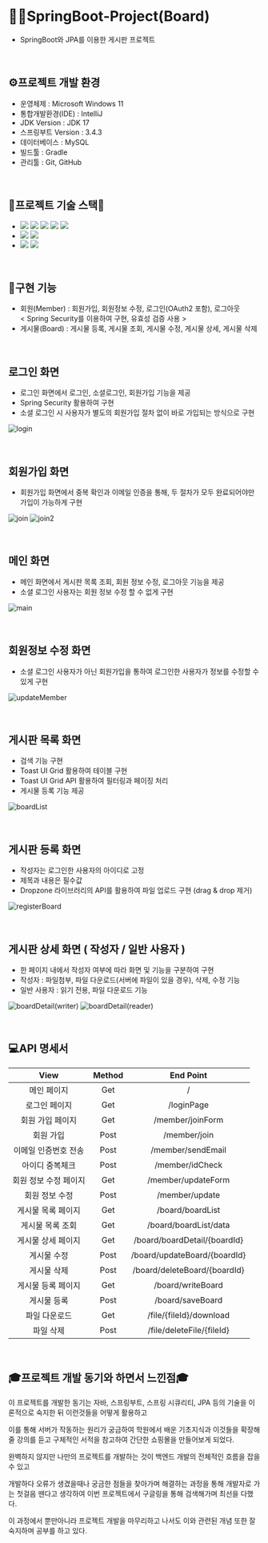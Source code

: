 # 💁‍♂️SpringBoot-Project(Board)
- SpringBoot와 JPA를 이용한 게시판 프로젝트

<br>



## ⚙프로젝트 개발 환경
- 운영체제 : Microsoft Windows 11
- 통합개발환경(IDE) : IntelliJ
- JDK Version : JDK 17
- 스프링부트 Version : 3.4.3
- 데이터베이스 : MySQL
- 빌드툴 : Gradle
- 관리툴 : Git, GitHub

<br>

## 📗프로젝트 기술 스택📗
- <img src="https://img.shields.io/badge/HTML5-E34F26?style=for-the-badge&logo=html5&logoColor=white" /> <img src="https://img.shields.io/badge/CSS3-1572B6?style=for-the-badge&logo=css3&logoColor=white" /> <img src="https://img.shields.io/badge/JS-F7DF1E?style=for-the-badge&logo=JavaScript&logoColor=white" /> <img src="https://img.shields.io/badge/Bootstrap-7952B3?style=for-the-badge&logo=Bootstrap&logoColor=white" /> <img src="https://img.shields.io/badge/Thymeleaf-005F0F?style=for-the-badge&logo=Thymeleaf&logoColor=white" />
- <img src="https://img.shields.io/badge/Spring Boot-6DB33F?style=for-the-badge&logo=SpringBoot&logoColor=white" /> <img src="https://img.shields.io/badge/Spring Security-6DB33F?style=for-the-badge&logo=SpringSecurity&logoColor=white" />
- <img src="https://img.shields.io/badge/Hibernate-59666C?style=for-the-badge&logo=Hibernate&logoColor=white" /> <img src="https://img.shields.io/badge/MySQL-4479A1?style=for-the-badge&logo=MySQL&logoColor=white" />

<br>

## 🔧구현 기능
- 회원(Member) : 회원가입, 회원정보 수정, 로그인(OAuth2 포함), 로그아웃 
<br>     < Spring Security를 이용하여 구현, 유효성 검증 사용 >
- 게시물(Board) : 게시물 등록, 게시물 조회, 게시물 수정, 게시물 상세, 게시물 삭제
<br>    

## 로그인 화면

* 로그인 화면에서 로그인, 소셜로그인, 회원가입 기능을 제공
* Spring Security 활용하여 구현
* 소셜 로그인 시 사용자가 별도의 회원가입 절차 없이 바로 가입되는 방식으로 구현

![login](https://github.com/user-attachments/assets/a367552c-7fce-48ef-bd71-2e2be0eed560)

<br>


## 회원가입 화면

* 회원가입 화면에서 중복 확인과 이메일 인증을 통해, 두 절차가 모두 완료되어야만 가입이 가능하게 구현

![join](https://github.com/user-attachments/assets/a761087d-6ab9-40a4-9169-ae68b36d5cb8)
![join2](https://github.com/user-attachments/assets/8c56b287-078f-45db-a3ca-1756df49682a)

<br>


## 메인 화면

* 메인 화면에서 게시판 목록 조회, 회원 정보 수정, 로그아웃 기능을 제공
* 소셜 로그인 사용자는 회원 정보 수정 할 수 없게 구현

![main](https://github.com/user-attachments/assets/a17c044d-14ac-4efd-be23-512b50e7b4af)

<br>



## 회원정보 수정 화면

* 소셜 로그인 사용자가 아닌 회원가입을 통하여 로그인한 사용자가 정보를 수정할 수 있게 구현

![updateMember](https://github.com/user-attachments/assets/adb4000f-0312-4808-bd12-0ec5553430ed)

<br>


## 게시판 목록 화면

* 검색 기능 구현
* Toast UI Grid 활용하여 테이블 구현
* Toast UI Grid API 활용하여 필터링과 페이징 처리
* 게시물 등록 기능 제공

![boardList](https://github.com/user-attachments/assets/07f8877f-1fa6-4cc9-a8ed-4832c1d67594)

<br>

## 게시판 등록 화면

* 작성자는 로그인한 사용자의 아이디로 고정
* 제목과 내용은 필수값
* Dropzone 라이브러리의 API를 활용하여 파일 업로드 구현 (drag & drop 제거)
  
![registerBoard](https://github.com/user-attachments/assets/91490f48-b1a2-4791-a8d7-cfcb6e6e6765)

<br>

## 게시판 상세 화면 ( 작성자 / 일반 사용자 )

* 한 페이지 내에서 작성자 여부에 따라 화면 및 기능을 구분하여 구현
* 작성자 : 파일첨부, 파일 다운로드(서버에 파일이 있을 경우), 삭제, 수정 기능
* 일반 사용자 : 읽기 전용, 파일 다운로드 기능

![boardDetail(writer)](https://github.com/user-attachments/assets/1b02b6c7-d661-40c7-a87a-1aef2abf1d33)
![boardDetail(reader)](https://github.com/user-attachments/assets/5e3488b7-bdd8-43a0-a7af-01880160edd8)

<br>



## 💻API 명세서
|View|Method|End Point|
|:----:|:----:|:----:|
|메인 페이지|Get|/|
|로그인 페이지|Get|/loginPage|
|회원 가입 페이지|Get|/member/joinForm|
|회원 가입|Post|/member/join|
|이메일 인증번호 전송|Post|/member/sendEmail|
|아이디 중복체크|Post|/member/idCheck|
|회원 정보 수정 페이지|Get|/member/updateForm|
|회원 정보 수정|Post|/member/update|
|게시물 목록 페이지|Get|/board/boardList|
|게시물 목록 조회|Get|/board/boardList/data|
|게시물 상세 페이지|Get|/board/boardDetail/{boardId}|
|게시물 수정|Post|/board/updateBoard/{boardId}|
|게시물 삭제|Post|/board/deleteBoard/{boardId}|
|게시물 등록 페이지|Get|/board/writeBoard|
|게시물 등록|Post|/board/saveBoard|
|파일 다운로드|Get|/file/{fileId}/download|
|파일 삭제|Post|/file/deleteFile/{fileId}|
<br>



## 🎓프로젝트 개발 동기와 하면서 느낀점🎓

이 프로젝트를 개발한 동기는 자바, 스프링부트, 스프링 시큐리티, JPA 등의 기술을 이론적으로 숙지한 뒤 이런것들을 어떻게 활용하고 


이를 통해 서버가 작동하는 원리가 궁금하여 학원에서 배운 기초지식과 이것들을 확장해줄 강의를 듣고 구체적인 서적을 참고하여 간단한 쇼핑몰을 만들어보게 되었다.


완벽하지 않지만 나만의 프로젝트를 개발하는 것이 백엔드 개발의 전체적인 흐름을 잡을 수 있고 


개발하다 오류가 생겼을때나 궁금한 점들을 찾아가며 해결하는 과정을 통해 개발자로 가는 첫걸음 뗀다고 생각하여 이번 프로젝트에서 구글링을 통해 검색해가며 최선을 다했다. 


이 과정에서 뿐만아니라 프로젝트 개발을 마무리하고 나서도 이와 관련된 개념 또한 잘 숙지하며 공부를 하고 있다.

